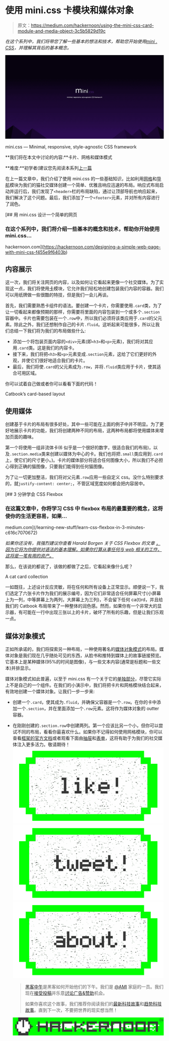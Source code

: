 # 使用 mini.css 卡模块和媒体对象

> 原文：<https://medium.com/hackernoon/using-the-mini-css-card-module-and-media-object-3c5b5829d19c>

*在这个系列中，我们将带您了解一些基本的想法和技术，帮助您开始使用*[*mini . CSS*](http://minicss.org)*，并理解其背后的基本概念。*

![](img/a14793da78c86d6be9c229896e841815.png)

mini.css — Minimal, responsive, style-agnostic CSS framework

**我们将在本文中讨论的内容:**卡片、网格和媒体模式

**难度:**初学者(建议您先阅读本系列[上一篇](https://hackernoon.com/designing-a-simple-web-page-with-mini-css-f455e9f6403b)

在上一篇文章中，我们介绍了使用 mini.css 的一些基础知识，比如利用[网格](http://minicss.org/grid)和[导航](http://minicss.org/navigation)模块为我们的猫社交媒体创建一个简单、优雅且响应迅速的布局。响应式布局启动并运行后，我们发现了`<header>`栏的布局缺陷，通过让顶部导航也响应起来，我们解决了这个问题。最后，我们添加了一个`<footer>`元素，并对所有内容进行了润色。

[](https://hackernoon.com/designing-a-simple-web-page-with-mini-css-f455e9f6403b) [## 用 mini.css 设计一个简单的网页

### 在这个系列中，我们将介绍一些基本的概念和技术，帮助你开始使用 mini.css…

hackernoon.com](https://hackernoon.com/designing-a-simple-web-page-with-mini-css-f455e9f6403b) 

## 内容展示

这一次，我们将关注网页的内容，以及如何让它看起来更像一个社交媒体。为了实现这一点，我们将使用[卡](http://minicss.org/card)模块，它允许我们轻松地创建包装我们内容的容器。我们可以用纸牌做一些很酷的特技，但是我们一会儿再谈。

首先，我们需要熟悉卡组件的语法。要创建一个卡片，你需要使用`.card`类，为了让一切看起来都像预期的那样，你需要将里面的内容包装到一个或多个`.section`容器中。卡片也需要包装在一个`.row`中，所以我们必须将该类应用于`.card`的父元素。除此之外，我们还想制作自己的卡片`.fluid`。这听起来可能很多，所以让我们总结一下我们将为我们的布局做些什么:

*   添加一个将包装页面内容的`<div>`元素(即`<h3>`和`<p>`元素)，我们将对其应用`.card`类。这是我们的内容卡。
*   接下来，我们将把`<h3>`和`<p>`元素变成`.section`元素，这给了它们更好的外观，并使它们很好地适合我们的卡片。
*   最后，我们将使`.card`的父元素成为`.row`，并将`.fluid`类应用于卡片，使其适合可用区域。

你可以试着自己做或者你可以看看下面的代码！

Catbook’s card-based layout

## 使用媒体

创建基于卡片的布局有很多好处，其中一些可能在上面的例子中并不明显。为了更好地展示卡片的功能，我们将创建两种不同的布局，这两种布局都将使用媒体来增加页面的趣味。

第一个将使用一组非流体卡(6 似乎是一个很好的数字，很适合我们的布局)，以及`.section.media`类来创建以媒体为中心的卡。我们也将把`.small`类应用到`.card`上，使它们的尺寸更小。)。卡片的媒体部分将适合任何图像大小，所以我们不必担心得到正确的猫图像，只要我们能得到任何猫图像。

为了让一切更加整洁，我们将对父元素`.row`应用一些自定义 css。没什么特别要求的，就`justify-content: center;`，不管区域宽度如何都会把内容居中。

[](/learning-new-stuff/learn-css-flexbox-in-3-minutes-c616c7070672) [## 3 分钟学会 CSS Flexbox

### 在这篇文章中，你将学习 CSS 中 flexbox 布局的最重要的概念，这将使你的生活更容易，如果…

medium.com](/learning-new-stuff/learn-css-flexbox-in-3-minutes-c616c7070672) 

*如果你还没有，我强烈建议你查看 Harald Borgen 关于 CSS Flexbox* *的文章* [*，因为它将为你提供对语法的基本理解，如果你打算从事任何与 web 相关的工作，这将是一笔有用的资产。*](/learning-new-stuff/learn-css-flexbox-in-3-minutes-c616c7070672)

那么，在该说的都说了，该做的都做了之后，它看起来像什么呢？

A cat card collection

一如既往，上述设计反应灵敏，将在任何和所有设备上正常显示。顺便说一下，我们选定了六张卡片作为我们的展示编号，因为它们非常适合任何屏幕尺寸(小屏幕上为一列，中等屏幕上为两列，大屏幕上为三列)，不会留下任何 ca(t)rd，并且给我们的 Catbook 布局带来了一种整体的润色感。然而，如果你有一个非常大的显示器，有可能在一行中出现三张以上的卡片，破坏了所有的乐趣，但是让我们乐观一点。

## 媒体对象模式

正如所承诺的，我们将探索另一种布局，一种使用著名的[媒体对象模式](https://www.stubbornella.org/content/2010/06/25/the-media-object-saves-hundreds-of-lines-of-code/)的布局。媒体对象是我们现在几乎随处可见的东西，从脸书和推特到媒体上的故事链接预览。它基本上是某种媒体(95%的时间是图像)，与一些文本内容(通常是标题和一些文本)并排显示。

媒体对象模式如此普遍，以至于 mini.css 有一个关于它的[单独部分](http://minicss.org/grid#media-object)，尽管它实际上不是自己的一个组件。在我们的小演示中，我们将把卡片和网格模块结合起来，有效地创建一个媒体对象。让我们一步一步来:

*   创建一个`.card`，使其成为`.fluid`，并确保父容器是一个`.row`。在你的卡中添加一个`.section`，并在里面添加一个`.row`元素。这将作为媒体对象的 outter 容器。
*   在刚刚创建的`.section.row`中创建两列。第一个应该比另一个小，但你可以尝试不同的布局，看看你最喜欢什么。如果你不记得如何使用网格模块，你可以查看[框架的官方文档](http://minicss.org/grid)或者观看下面由[抽屉](https://medium.com/u/30d952e8c7e6#drawer)和[表单](http://minicss.org/input_control)，这将有助于为我们的社交媒体注入更多活力。敬请期待！[![](img/50ef4044ecd4e250b5d50f368b775d38.png)](http://bit.ly/HackernoonFB)[![](img/979d9a46439d5aebbdcdca574e21dc81.png)](https://goo.gl/k7XYbx)[![](img/2930ba6bd2c12218fdbbf7e02c8746ff.png)](https://goo.gl/4ofytp)

    > [黑客中午](http://bit.ly/Hackernoon)是黑客如何开始他们的下午。我们是 [@AMI](http://bit.ly/atAMIatAMI) 家庭的一员。我们现在[接受投稿](http://bit.ly/hackernoonsubmission)并乐意[讨论广告&赞助](mailto:partners@amipublications.com)机会。
    > 
    > 如果你喜欢这个故事，我们推荐你阅读我们的[最新科技故事](http://bit.ly/hackernoonlatestt)和[趋势科技故事](https://hackernoon.com/trending)。直到下一次，不要把世界的现实想当然！

    ![](img/be0ca55ba73a573dce11effb2ee80d56.png)